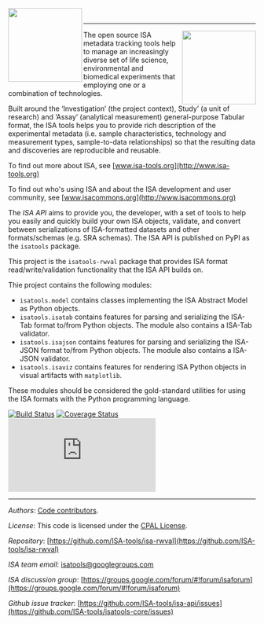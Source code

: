 
<img align="left" src="https://isa-tools.org/wp-content/uploads/2016/10/687474703a2f2f7777772e6973612d746f6f6c732e6f72672f77702d636f6e74656e742f75706c6f6164732f323031362f30332f6973612d6170692d6c6f676f2e706e67-4.png" width="150px">
<br>

----
<img align="right" src="https://isa-tools.org/wp-content/uploads/2016/10/isatools_logo-1-624x149.png" width="150px">


The open source ISA metadata tracking tools help to manage an increasingly diverse set of life science, environmental and biomedical experiments that employing one or a combination of technologies.

Built around the ‘Investigation’ (the project context), Study’ (a unit of research) and ‘Assay’ (analytical measurement) general-purpose Tabular format, the ISA tools helps you to provide rich description of the experimental metadata (i.e. sample characteristics, technology and measurement types, sample-to-data relationships) so that the resulting data and discoveries are reproducible and reusable.

To find out more about ISA, see [www.isa-tools.org](http://www.isa-tools.org)

To find out who's using ISA and about the ISA development and user community, see [www.isacommons.org](http://www.isacommons.org)

The *ISA API*  aims to provide you, the developer, with a set of tools to help you easily and quickly build your own ISA objects, validate, and convert between serializations of ISA-formatted datasets and other formats/schemas (e.g. SRA schemas). The ISA API is published on PyPI as the `isatools` package.

This project is the `isatools-rwval` package that provides ISA format read/write/validation functionality that the ISA API builds on.

Thie project contains the following modules:

 - `isatools.model` contains classes implementing the ISA Abstract Model as Python objects.
 - `isatools.isatab` contains features for parsing and serializing the ISA-Tab format to/from Python objects. The module also contains a ISA-Tab validator.
 - `isatools.isajson` contains features for parsing and serializing the ISA-JSON format to/from Python objects. The module also contains a ISA-JSON validator.
 - `isatools.isaviz` contains features for rendering ISA Python objects in visual artifacts with `matplotlib`.

 These modules should be considered the gold-standard utilities for using the ISA formats with the Python programming language.

[![Build Status](https://travis-ci.org/ISA-tools/isa-rwval.svg?branch=master)](https://travis-ci.org/ISA-tools/isa-rwval)
[![Coverage Status](https://coveralls.io/repos/github/ISA-tools/isa-rwval/badge.svg?branch=master)](https://coveralls.io/github/ISA-tools/isa-rwval?branch=master)
[![Documentation Status](https://isa-tools.org/isa-api/content/index.html)](https://isa-tools.org/isa-api/content/index.html)


----
*Authors*: [Code contributors](https://github.com/ISA-tools/isatools-core/graphs/contributors).

*License*: This code is licensed under the [CPAL License](https://raw.githubusercontent.com/ISA-tools/isa-rwval/master/LICENSE.txt).

*Repository*: [https://github.com/ISA-tools/isa-rwval](https://github.com/ISA-tools/isa-rwval)

*ISA team email*: [isatools@googlegroups.com](mailto:isatools@googlegroups.com)

*ISA discussion group*: [https://groups.google.com/forum/#!forum/isaforum](https://groups.google.com/forum/#!forum/isaforum)

*Github issue tracker*: [https://github.com/ISA-tools/isa-api/issues](https://github.com/ISA-tools/isatools-core/issues)
